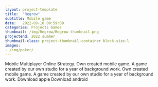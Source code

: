 ```yaml
---
layout: project-template
title:  "Regrow"
subtitle: Mobile game
date:   2022-09-10 00:59:00
categories: Projects Games
thumbnail: /img/Regrow/Regrow-thumbnail.png
projectend: 2022 summer
thumbnail-class: project-thumbnail-container block-size-l
images:
- /img/poker/
---
```


Mobile Multiplayer Online Strategy.
Own created mobile game.
A game created by our own studio for a year of background work.
Own created mobile game.
A game created by our own studio for a year of background work.
Download apple
Download android